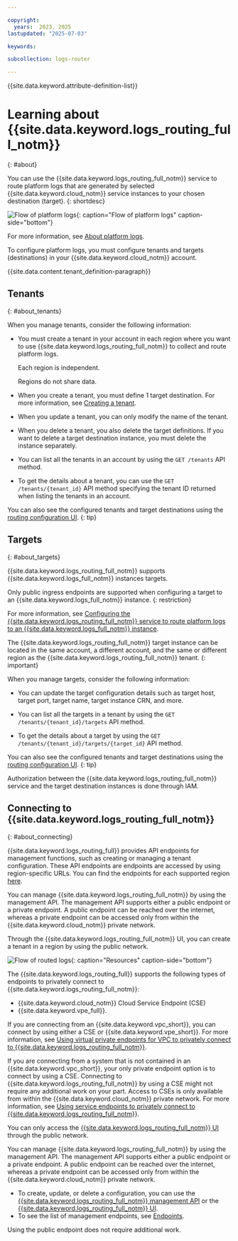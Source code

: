 ```yaml
---

copyright:
  years:  2023, 2025
lastupdated: "2025-07-03"

keywords:

subcollection: logs-router

---
```


{{site.data.keyword.attribute-definition-list}}

# Learning about {{site.data.keyword.logs_routing_full_notm}}
{: #about}

You can use the {{site.data.keyword.logs_routing_full_notm}} service to route platform logs that are generated by selected {{site.data.keyword.cloud_notm}} service instances to your chosen destination (target).
{: shortdesc}

![Flow of platform logs](/images/cloud-logs-platform-logs.png "Flow of platform logs"){: caption="Flow of platform logs" caption-side="bottom"}

For more information, see [About platform logs](/docs/logs-router?topic=logs-router-about-platform-logs).


To configure platform logs, you must configure tenants and targets (destinations) in your {{site.data.keyword.cloud_notm}} account.

{{site.data.content.tenant_definition-paragraph}}




## Tenants
{: #about_tenants}


When you manage tenants, consider the following information:

- You must create a tenant in your account in each region where you want to use {{site.data.keyword.logs_routing_full_notm}} to collect and route platform logs.

    Each region is independent.

    Regions do not share data.

- When you create a tenant, you must define 1 target destination. For more information, see [Creating a tenant](/docs/logs-router?topic=logs-router-tenant-create).

- When you update a tenant, you can only modify the name of the tenant.
- When you delete a tenant, you also delete the target definitions. If you want to delete a target destination instance, you must delete the instance separately.
- You can list all the tenants in an account by using the `GET /tenants` API method.
- To get the details about a tenant, you can use the `GET /tenants/{tenant_id}` API method specifying the tenant ID returned when listing the tenants in an account.

You can also see the configured tenants and target destinations using the [routing configuration UI](/docs/logs-router?topic=logs-router-launch-ui).
{: tip}

## Targets
{: #about_targets}

{{site.data.keyword.logs_routing_full_notm}} supports {{site.data.keyword.logs_full_notm}} instances targets.

Only public ingress endpoints are supported when configuring a target to an {{site.data.keyword.logs_full_notm}} instance.
{: restriction}

For more information, see [Configuring the {{site.data.keyword.logs_routing_full_notm}} service to route platform logs to an {{site.data.keyword.logs_full_notm}} instance](/docs/logs-router?topic=logs-router-target-cloud-logs).



The {{site.data.keyword.logs_routing_full_notm}} target instance can be located in the same account, a different account, and the same or different region as the {{site.data.keyword.logs_routing_full_notm}} tenant.
{: important}

When you manage targets, consider the following information:



- You can update the target configuration details such as target host, target port, target name, target instance CRN, and more.



- You can list all the targets in a tenant by using the `GET /tenants/{tenant_id}/targets` API method.

- To get the details about a target by using the `GET /tenants/{tenant_id}/targets/{target_id}` API method.

You can also see the configured tenants and target destinations using the [routing configuration UI](/docs/logs-router?topic=logs-router-launch-ui).
{: tip}

Authorization between the {{site.data.keyword.logs_routing_full_notm}} service and the target destination instances is done through IAM.




## Connecting to {{site.data.keyword.logs_routing_full_notm}}
{: #about_connecting}

{{site.data.keyword.logs_routing_full}} provides API endpoints for  management functions, such as creating or managing a tenant configuration. These API endpoints are endpoints are accessed by using region-specific URLs. You can find the endpoints for each supported region [here](/docs/logs-router?topic=logs-router-endpoints).

You can manage {{site.data.keyword.logs_routing_full_notm}} by using the management API. The management API supports either a public endpoint or a private endpoint. A public endpoint can be reached over the internet, whereas a private endpoint can be accessed only from within the {{site.data.keyword.cloud_notm}} private network.



Through the {{site.data.keyword.logs_routing_full_notm}} UI, you can create a tenant in a region by using the public network.



![Flow of routed logs](/images/Logs-Router-04--1.svg "Resources"){: caption="Resources" caption-side="bottom"}


The {{site.data.keyword.logs_routing_full}} supports the following types of endpoints to privately connect to {{site.data.keyword.logs_routing_full_notm}}:
- {{site.data.keyword.cloud_notm}} Cloud Service Endpoint (CSE)
- {{site.data.keyword.vpe_full}}.

If you are connecting from an {{site.data.keyword.vpc_short}}, you can connect by using either a CSE or {{site.data.keyword.vpe_short}}. For more information, see [Using virtual private endpoints for VPC to privately connect to {{site.data.keyword.logs_routing_full_notm}}](/docs/logs-router?topic=logs-router-vpe-connection&interface=api).

If you are connecting from a system that is not contained in an {{site.data.keyword.vpc_short}}, your only private endpoint option is to connect by using a CSE. Connecting to {{site.data.keyword.logs_routing_full_notm}} by using a CSE might not require any additional work on your part. Access to CSEs is only available from within the {{site.data.keyword.cloud_notm}} private network. For more information, see [Using service endpoints to privately connect to {{site.data.keyword.logs_routing_full_notm}}](/docs/logs-router?topic=logs-router-service-endpoints).

You can only access the [{{site.data.keyword.logs_routing_full_notm}} UI](/docs/logs-router?topic=logs-router-launch-ui) through the public network.


You can manage {{site.data.keyword.logs_routing_full_notm}} by using the management API. The management API supports either a public endpoint or a private endpoint. A public endpoint can be reached over the internet, whereas a private endpoint can be accessed only from within the {{site.data.keyword.cloud_notm}} private network.

- To create, update, or delete a configuration, you can use the [{{site.data.keyword.logs_routing_full_notm}} management API](/apidocs/logs-router-service-api) or the [{{site.data.keyword.logs_routing_full_notm}} UI](/docs/logs-router?topic=logs-router-launch-ui).
- To see the list of management endpoints, see [Endpoints](/docs/logs-router?topic=logs-router-endpoints).

Using the public endpoint does not require additional work.
